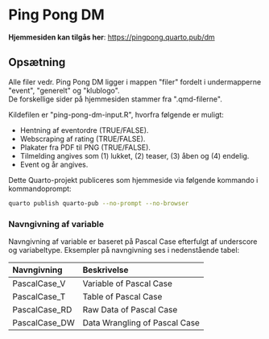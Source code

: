 # Ping Pong DM

**Hjemmesiden kan tilgås her**: https://pingpong.quarto.pub/dm

## Opsætning

Alle filer vedr. Ping Pong DM ligger i mappen "filer" fordelt i undermapperne "event", "generelt" og "klublogo".\
De forskellige sider på hjemmesiden stammer fra ".qmd-filerne".

Kildefilen er "ping-pong-dm-input.R", hvorfra følgende er muligt:

-   Hentning af eventordre (TRUE/FALSE).
-   Webscraping af rating (TRUE/FALSE).
-   Plakater fra PDF til PNG (TRUE/FALSE).
-   Tilmelding angives som (1) lukket, (2) teaser, (3) åben og (4) endelig.
-   Event og år angives.

Dette Quarto-projekt publiceres som hjemmeside via følgende kommando i kommandoprompt:

``` bash
quarto publish quarto-pub --no-prompt --no-browser
```

### Navngivning af variable

Navngivning af variable er baseret på Pascal Case efterfulgt af underscore og variabeltype.
Eksempler på navngivning ses i nedenstående tabel:

| Navngivning   | Beskrivelse                   |
|:--------------|:------------------------------|
| PascalCase_V  | Variable of Pascal Case       |
| PascalCase_T  | Table of Pascal Case          |
| PascalCase_RD | Raw Data of Pascal Case       |
| PascalCase_DW | Data Wrangling of Pascal Case |